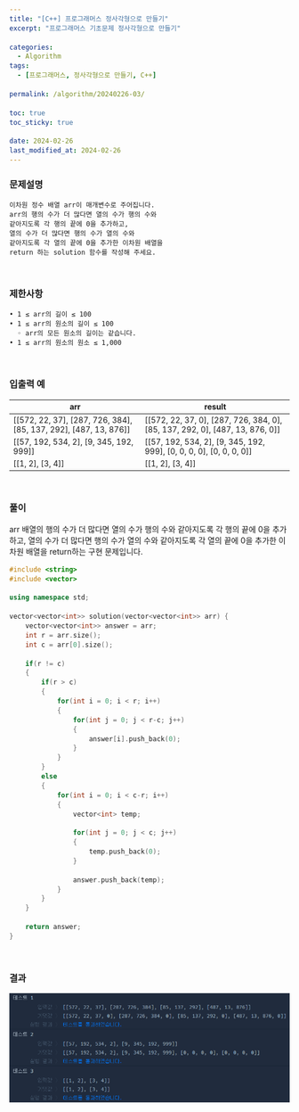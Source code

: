 ```yaml
---
title: "[C++] 프로그래머스 정사각형으로 만들기"
excerpt: "프로그래머스 기초문제 정사각형으로 만들기"

categories:
  - Algorithm
tags:
  - [프로그래머스, 정사각형으로 만들기, C++]

permalink: /algorithm/20240226-03/

toc: true
toc_sticky: true

date: 2024-02-26
last_modified_at: 2024-02-26
---
```


### 문제설명

    이차원 정수 배열 arr이 매개변수로 주어집니다.
    arr의 행의 수가 더 많다면 열의 수가 행의 수와
    같아지도록 각 행의 끝에 0을 추가하고,
    열의 수가 더 많다면 행의 수가 열의 수와
    같아지도록 각 열의 끝에 0을 추가한 이차원 배열을
    return 하는 solution 함수를 작성해 주세요.

<br/>

### 제한사항

    • 1 ≤ arr의 길이 ≤ 100
    • 1 ≤ arr의 원소의 길이 ≤ 100
      ◦ arr의 모든 원소의 길이는 같습니다.
    • 1 ≤ arr의 원소의 원소 ≤ 1,000

<br/>

### 입출력 예

|arr|result|
|-------------|-------------|
|[[572, 22, 37], [287, 726, 384], [85, 137, 292], [487, 13, 876]]|[[572, 22, 37, 0], [287, 726, 384, 0], [85, 137, 292, 0], [487, 13, 876, 0]]|
|[[57, 192, 534, 2], [9, 345, 192, 999]]|[[57, 192, 534, 2], [9, 345, 192, 999], [0, 0, 0, 0], [0, 0, 0, 0]]|
|[[1, 2], [3, 4]]|[[1, 2], [3, 4]]|

<br/>

### 풀이

arr 배열의 행의 수가 더 많다면 열의 수가 행의 수와 같아지도록 각 행의 끝에 0을 추가하고, 열의 수가 더 많다면 행의 수가 열의 수와 같아지도록 각 열의 끝에 0을 추가한 이차원 배열을 return하는 구현 문제입니다.

```cpp
#include <string>
#include <vector>

using namespace std;

vector<vector<int>> solution(vector<vector<int>> arr) {
    vector<vector<int>> answer = arr;
    int r = arr.size();
    int c = arr[0].size();
    
    if(r != c)
    {
        if(r > c)
        {
            for(int i = 0; i < r; i++)
            {
                for(int j = 0; j < r-c; j++)
                {
                    answer[i].push_back(0);
                }
            }
        }
        else
        {
            for(int i = 0; i < c-r; i++)
            {
                vector<int> temp;
                
                for(int j = 0; j < c; j++)
                {
                    temp.push_back(0);
                }
                
                answer.push_back(temp);
            }
        }
    }

    return answer;
}
```

<br/>

### 결과
![코드 실행결과](/assets/images/posts_img/20240226-03/001.png "코드 실행결과")

<script async src="https://pagead2.googlesyndication.com/pagead/js/adsbygoogle.js?client=ca-pub-9590884639502637"
     crossorigin="anonymous"></script>
<!-- devlogbase_01 -->
<ins class="adsbygoogle"
     style="display:block"
     data-ad-client="ca-pub-9590884639502637"
     data-ad-slot="4742297382"
     data-ad-format="auto"
     data-full-width-responsive="true"></ins>
<script>
     (adsbygoogle = window.adsbygoogle || []).push({});
</script>
